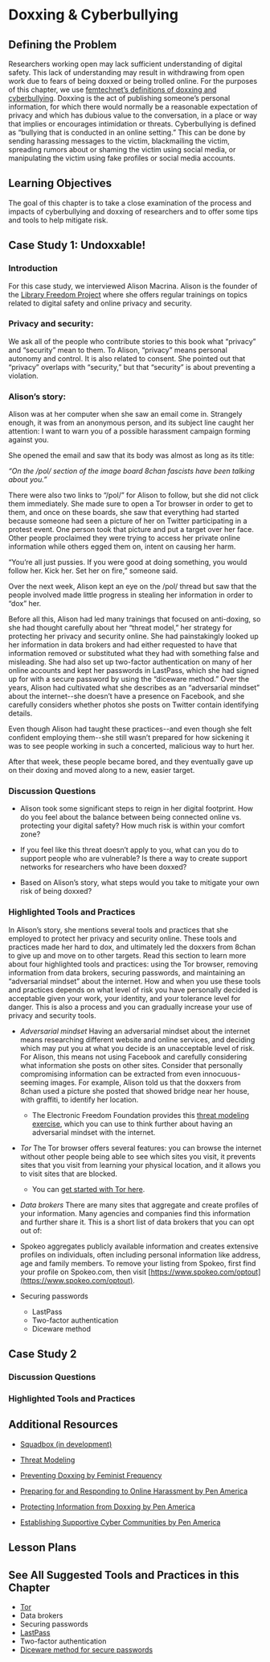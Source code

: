 # Doxxing & Cyberbullying

## Defining the Problem

Researchers working open may lack sufficient understanding of digital safety. This lack of understanding may result in withdrawing from open work due to fears of being doxxed or being trolled online. For the purposes of this chapter, we use [femtechnet’s definitions of doxxing and cyberbullying](http://femtechnet.org/csov/csov-key-termsdefinitions/). Doxxing is the act of publishing someone’s personal information, for which there would normally be a reasonable expectation of privacy and which has dubious value to the conversation, in a place or way that implies or encourages intimidation or threats. Cyberbullying is defined as “bullying that is conducted in an online setting.” This can be done by sending harassing messages to the victim, blackmailing the victim, spreading rumors about or shaming the victim using social media, or manipulating the victim using fake profiles or social media accounts.  

## Learning Objectives

The goal of this chapter is to take a close examination of the process and impacts of cyberbullying and doxxing of researchers and to offer some tips and tools to help mitigate risk.

## Case Study 1: Undoxxable!

### Introduction

For this case study, we interviewed Alison Macrina.  Alison is the founder of the [Library Freedom Project](https://libraryfreedomproject.org/) where she offers regular trainings on topics related to digital safety and online privacy and security.

### Privacy and security:

We ask all of the people who contribute stories to this book what “privacy” and “security” mean to them. To Alison, “privacy” means personal autonomy and control. It is also related to consent. She pointed out that “privacy” overlaps with “security,” but that “security” is about preventing a violation. 


### Alison’s story:

Alison was at her computer when she saw an email come in. Strangely enough, it was from an anonymous person, and its subject line caught her attention: I want to warn you of a possible harassment campaign forming against you.

She opened the email and saw that its body was almost as long as its title:

*“On the /pol/ section of the image board 8chan fascists have been talking about you.”*

There were also two links to “/pol/” for Alison to follow, but she did not click them immediately. She made sure to open a Tor browser in order to get to them, and once on these boards, she saw that everything had started because someone had seen a picture of her on Twitter participating in a protest event. One person took that picture and put a target over her face. Other people proclaimed they were trying to access her private online information while others egged them on, intent on causing her harm. 

“You’re all just pussies. If you were good at doing something, you would follow her. Kick her. Set her on fire,” someone said.  

Over the next week, Alison kept an eye on the /pol/ thread but saw that the people involved made little progress in stealing her information in order to “dox” her.

Before all this, Alison had led many trainings that focused on anti-doxing, so she had thought 
carefully about her “threat model,” her strategy for protecting her privacy and security online. She had painstakingly looked up her information in data brokers and had either requested to have that information removed or substituted what they had with something false and misleading. She had also set up two-factor authentication on many of her online accounts and kept her passwords in LastPass, which she had signed up for with a secure password by using the “diceware method.” Over the years, Alison had cultivated what she describes as an “adversarial mindset” about the internet--she doesn’t have a presence on Facebook, and she carefully considers whether photos she posts on Twitter contain identifying details.

Even though Alison had taught these practices--and even though she felt confident employing them--she still wasn’t prepared for how sickening it was to see people working in such a concerted, malicious way to hurt her. 

After that week, these people became bored, and they eventually gave up on their doxing and moved along to a new, easier target.


### Discussion Questions

* Alison took some significant steps to reign in her digital footprint.  How do you feel about the balance between being connected online vs. protecting your digital safety?  How much risk is within your comfort zone?

* If you feel like this threat doesn’t apply to you, what can you do to support people who are vulnerable?  Is there a way to create support networks for researchers who have been doxxed?

* Based on Alison’s story, what steps would you take to mitigate your own risk of being doxxed?


### Highlighted Tools and Practices

In Alison’s story, she mentions several tools and practices that she employed to protect her privacy and security online. These tools and practices made her hard to dox, and ultimately led the doxxers from 8chan to give up and move on to other targets. Read this section to learn more about four highlighted tools and practices: using the Tor browser, removing information from data brokers, securing passwords, and maintaining an “adversarial mindset” about the internet. How and when you use these tools and practices depends on what level of risk you have personally decided is acceptable given your work, your identity, and your tolerance level for danger. This is also a process and you can gradually increase your use of privacy and security tools.  

* *Adversarial mindset*
Having an adversarial mindset about the internet means researching different website and online services, and deciding which may put you at what you decide is an unacceptable level of risk. For Alison, this means not using Facebook and carefully considering what information she posts on other sites. Consider that personally compromising information can be extracted from even innocuous-seeming images. For example, Alison told us that the doxxers from 8chan used a picture she posted that showed bridge near her house, with graffiti, to identify her location.
  * The Electronic Freedom Foundation provides this [threat modeling exercise](https://ssd.eff.org/en/module/assessing-your-risks), which you can use to think further about having an adversarial mindset with the internet.
* *Tor* The Tor browser offers several features: you can browse the internet without other people being able to see which sites you visit, it prevents sites that you visit from learning your physical location, and it allows you to visit sites that are blocked. 
  * You can [get started with Tor here](https://www.torproject.org/projects/torbrowser.html.en).

* *Data brokers* There are many sites that aggregate and create profiles of your information. Many agencies and companies find this information and further share it. This is a short list of data brokers that you can opt out of:
 * Spokeo aggregates publicly available information and creates extensive profiles on individuals, often including personal information like address, age and family members. To remove your listing from Spokeo, first find your profile on Spokeo.com, then visit [https://www.spokeo.com/optout](https://www.spokeo.com/optout). 
* Securing passwords
  * LastPass
  * Two-factor authentication
  * Diceware method


## Case Study 2

  ### Discussion Questions
  
  ### Highlighted Tools and Practices

## Additional Resources

* [Squadbox (in development)](https://medium.com/squadbox/welcome-de530640b0fd)

* [Threat Modeling](https://ssd.eff.org/en/module/assessing-your-risks) 

* [Preventing Doxxing by Feminist Frequency](https://onlinesafety.feministfrequency.com/en/) 

* [Preparing for and Responding to Online Harassment by Pen America](https://onlineharassmentfieldmanual.pen.org/cyber-safety/) 

* [Protecting Information from Doxxing by Pen America](https://onlineharassmentfieldmanual.pen.org/cyber-safety/protecting-information-from-doxing/) 

* [Establishing Supportive Cyber Communities by Pen America](https://onlineharassmentfieldmanual.pen.org/cyber-safety/establishing-supportive-cyber-communities/) 

## Lesson Plans


## See All Suggested Tools and Practices in this Chapter
* [Tor](https://www.google.com/url?sa=t&rct=j&q=&esrc=s&source=web&cd=1&cad=rja&uact=8&ved=0ahUKEwjzxZv74eTaAhWrjVQKHWRVAZoQFggpMAA&url=https%3A%2F%2Fwww.torproject.org%2Fprojects%2Ftorbrowser.html.en&usg=AOvVaw0QHvNXOPVLKP4aneYQ4yLg)
* Data brokers
* Securing passwords
* [LastPass](https://www.google.com/url?sa=t&rct=j&q=&esrc=s&source=web&cd=1&cad=rja&uact=8&ved=0ahUKEwjL4MW14uTaAhXjq1QKHcDsB-sQFggpMAA&url=https%3A%2F%2Fwww.lastpass.com%2F&usg=AOvVaw22wCGv58rl_Qg-Gh0xa4dX)
* Two-factor authentication
* [Diceware method for secure passwords](http://world.std.com/~reinhold/diceware.html)
